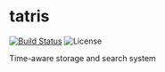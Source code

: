 # tatris
[![Build Status](https://github.com/tatris-io/tatris/actions/workflows/build.yml/badge.svg)](https://github.com/tatris-io/tatris/actions/workflows/build.yml)
![License](https://img.shields.io/badge/license-Apache--2.0-green.svg)

Time-aware storage and search system
